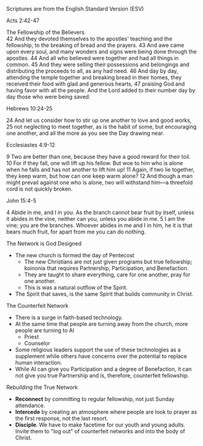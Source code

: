 

Scriptures are from the English Standard Version (ESV)

Acts 2:42-47

The Fellowship of the Believers  
42 And they devoted themselves to the apostles' teaching and the fellowship, to the breaking of bread and the prayers. 43 And awe came upon every soul, and many wonders and signs were being done through the apostles. 44 And all who believed were together and had all things in common. 45 And they were selling their possessions and belongings and distributing the proceeds to all, as any had need. 46 And day by day, attending the temple together and breaking bread in their homes, they received their food with glad and generous hearts, 47 praising God and having favor with all the people. And the Lord added to their number day by day those who were being saved.


Hebrews 10:24-25

24 And let us consider how to stir up one another to love and good works, 25 not neglecting to meet together, as is the habit of some, but encouraging one another, and all the more as you see the Day drawing near. 


 Ecclesiastes 4:9-12
 
9 Two are better than one, because they have a good reward for their toil. 10 For if they fall, one will lift up his fellow. But woe to him who is alone when he falls and has not another to lift him up! 11 Again, if two lie together, they keep warm, but how can one keep warm alone? 12 And though a man might prevail against one who is alone, two will withstand him—a threefold cord is not quickly broken.


John 15:4-5

4 Abide in me, and I in you. As the branch cannot bear fruit by itself, unless it abides in the vine, neither can you, unless you abide in me. 5 I am the vine; you are the branches. Whoever abides in me and I in him, he it is that bears much fruit, for apart from me you can do nothing. 




The Network is God Designed

* The new church is formed the day of Pentecost
	* The new Christians are not just given programs but true fellowship; koinonia that requires Partnership, Participation, and Benefaction.
	* They are taught to share everything, care for one another, pray for one another.
	* This is was a natural outflow of the Spirit.
* The Spirit that saves, is the same Spirit that builds community in Christ.

The Counterfeit Network

* There is a surge in faith-based technology.
* At the same time that people are turning away from the church, more people are turning to AI
	* Priest
	* Counselor
* Some religious leaders support the use of these technologies as a supplement while others have concerns over the potential to replace human interaction.
* While AI can give you Participation and a degree of Benefaction, it can not give you true Partnership and is, therefore, counterfeit fellowship.

Rebuilding the True Network

- **Reconnect** by committing to regular fellowship, not just Sunday attendance.
- **Intercede** by creating an atmosphere where people are look to prayer as the first response, not the last resort.
- **Disciple**.  We have to make facetime for our youth and young adults.  Invite them to "log out" of counterfeit networks and into the body of Christ.